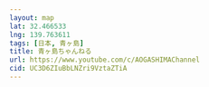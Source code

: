 ```yaml
---
layout: map
lat: 32.466533
lng: 139.763611
tags: [日本, 青ヶ島]
title: 青ヶ島ちゃんねる
url: https://www.youtube.com/c/AOGASHIMAChannel
cid: UC3D6ZIuBbLNZri9VztaZTiA
---
```

